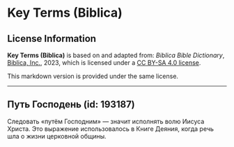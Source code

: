 # Key Terms (Biblica)

## License Information

**Key Terms (Biblica)** is based on and adapted from: _Biblica Bible Dictionary_, [Biblica, Inc.](https://www.biblica.com/), 2023, which is licensed under a [CC BY-SA 4.0 license](https://creativecommons.org/licenses/by-sa/4.0/legalcode.en).

This markdown version is provided under the same license.



--------------------------------

## Путь Господень (id: 193187)

Следовать «путём Господним» — значит исполнять волю Иисуса Христа. Это выражение использовалось в Книге Деяния, когда речь шла о жизни церковной общины. 


